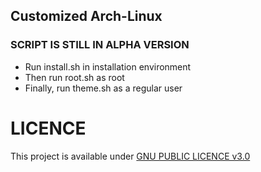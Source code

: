 ## Customized Arch-Linux
### SCRIPT IS STILL IN ALPHA VERSION
* Run install.sh in installation environment
* Then run root.sh as root
* Finally, run theme.sh as a regular user

# LICENCE
This project is available under [GNU PUBLIC LICENCE v3.0](https://www.gnu.org/licenses/gpl-3.0.en.html)
